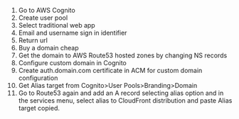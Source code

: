 1. Go to AWS Cognito
2. Create user pool
3. Select traditional web app
4. Email and username sign in identifier
5. Return url
6. Buy a domain cheap
7. Get the domain to AWS Route53 hosted zones by changing NS records
8. Configure custom domain in Cognito
9. Create auth.domain.com certificate in ACM for custom domain configuration
10. Get Alias target from Cognito>User Pools>Branding>Domain
11. Go to Route53 again and add an A record selecting alias option and in the services menu, select alias to CloudFront distribution and paste Alias target copied.

